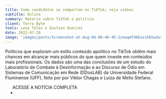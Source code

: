 ```yaml
---
title: Como candidatos se comportam no TikTok; veja vídeos
subtitle: Online
summary: Matéria sobre TikTok e política
client: Terra Byte
tools: Levy Teles e Gustavo Queiroz
date: 2022-07-28
image: 'images/posts/Screenshot-at-Aug-04-08-46-45-1znwqmfd66ioihb5w3wsaoy24pdw9ieeuuzmhx5r244k.png'
---
```


Políticos que exploram um estilo conteúdo apolítico no TikTok obtêm mais chances em alcançar mais públicos do que quem investe em conteúdos mais profissionais. Os dados são uma das conclusões de um estudo do Laboratório de Combate à Desinformação e ao Discurso de Ódio em Sistemas de Comunicação em Rede (DDosLAB) da Universidade Federal Fluminense (UFF), feito por por Viktor Chagas e Luiza de Mello Stefano.

<div class="post__share"><ul class="share__list list-reset">ACESSE A NOTÍCIA COMPLETA<li class="share__item" style="margin-left: 10px"><a class="share__link share__facebook" style="background: #fa5657" href="https://www.terra.com.br/noticias/como-candidatos-se-comportam-no-tiktok-veja-videos,059fede449e8cabbabb90ec86a4b9955lldr5lwf.html 
onclick=window.open(this.href, 'pop-up', 'left=20,top=20,width=500,height=500,toolbar=1,resizable=0'); return false;" title="Link" rel="nofollow"><i class="fa-solid fa-link"></i></a></li></ul></div>
<!-- <div class="gallery-box"><div class="gallery"><img src="/clipping/images/example-1.jpg" loading="lazy" alt="Project"><img src="/clipping/images/example-2.jpg" loading="lazy" alt="Project"></div><em>Gallery / <a href="https://www.freepik.com/" target="_blank">Freepic</a></em></div> -->